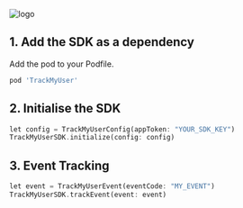![logo](https://github.com/user-attachments/assets/0d41b803-968a-41a8-809a-0dd3d91ec489)

## 1. Add the SDK as a dependency 

Add the pod to your Podfile.

```sh
pod 'TrackMyUser'
```

## 2. Initialise the SDK

```dart
let config = TrackMyUserConfig(appToken: "YOUR_SDK_KEY")
TrackMyUserSDK.initialize(config: config)
```

## 3. Event Tracking

```dart
let event = TrackMyUserEvent(eventCode: "MY_EVENT")
TrackMyUserSDK.trackEvent(event: event)
```
